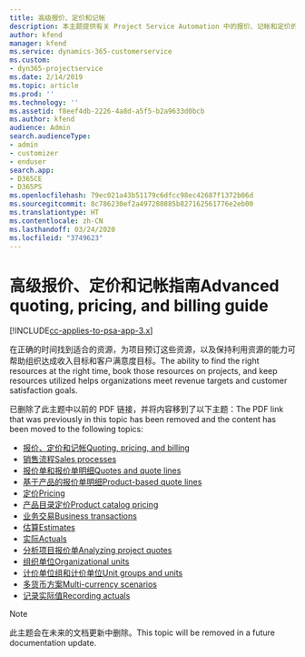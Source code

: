 ```yaml
---
title: 高级报价、定价和记帐
description: 本主题提供有关 Project Service Automation 中的报价、记帐和定价的信息。
author: kfend
manager: kfend
ms.service: dynamics-365-customerservice
ms.custom:
- dyn365-projectservice
ms.date: 2/14/2019
ms.topic: article
ms.prod: ''
ms.technology: ''
ms.assetid: f8eef4db-2226-4a8d-a5f5-b2a9633d0bcb
ms.author: kfend
audience: Admin
search.audienceType:
- admin
- customizer
- enduser
search.app:
- D365CE
- D365PS
ms.openlocfilehash: 79ec021a43b51179c6dfcc98ec42687f1372b06d
ms.sourcegitcommit: 8c786230ef2a497280885b827162561776e2eb00
ms.translationtype: HT
ms.contentlocale: zh-CN
ms.lasthandoff: 03/24/2020
ms.locfileid: "3749623"
---
```

# <a name="advanced-quoting-pricing-and-billing-guide"></a><span data-ttu-id="cf6d6-103">高级报价、定价和记帐指南</span><span class="sxs-lookup"><span data-stu-id="cf6d6-103">Advanced quoting, pricing, and billing guide</span></span>

[!INCLUDE[cc-applies-to-psa-app-3.x](../../includes/cc-applies-to-psa-app-3x.md)]

<span data-ttu-id="cf6d6-104">在正确的时间找到适合的资源，为项目预订这些资源，以及保持利用资源的能力可帮助组织达成收入目标和客户满意度目标。</span><span class="sxs-lookup"><span data-stu-id="cf6d6-104">The ability to find the right resources at the right time, book those resources on projects, and keep resources utilized helps organizations meet revenue targets and customer satisfaction goals.</span></span> 

<span data-ttu-id="cf6d6-105">已删除了此主题中以前的 PDF 链接，并将内容移到了以下主题：</span><span class="sxs-lookup"><span data-stu-id="cf6d6-105">The PDF link that was previously in this topic has been removed and the content has been moved to the following topics:</span></span>

- [<span data-ttu-id="cf6d6-106">报价、定价和记帐</span><span class="sxs-lookup"><span data-stu-id="cf6d6-106">Quoting, pricing, and billing</span></span>](../quote-bill-price.md)
- [<span data-ttu-id="cf6d6-107">销售流程</span><span class="sxs-lookup"><span data-stu-id="cf6d6-107">Sales processes</span></span>](../basic-sales-process.md)
- [<span data-ttu-id="cf6d6-108">报价单和报价单明细</span><span class="sxs-lookup"><span data-stu-id="cf6d6-108">Quotes and quote lines</span></span>](../basic-quote-lines.md)
- [<span data-ttu-id="cf6d6-109">基于产品的报价单明细</span><span class="sxs-lookup"><span data-stu-id="cf6d6-109">Product-based quote lines</span></span>](../product-based-quote-lines.md)
- [<span data-ttu-id="cf6d6-110">定价</span><span class="sxs-lookup"><span data-stu-id="cf6d6-110">Pricing</span></span>](../basic-pricing.md)
- [<span data-ttu-id="cf6d6-111">产品目录定价</span><span class="sxs-lookup"><span data-stu-id="cf6d6-111">Product catalog pricing</span></span>](../product-catalog-pricing.md)
- [<span data-ttu-id="cf6d6-112">业务交易</span><span class="sxs-lookup"><span data-stu-id="cf6d6-112">Business transactions</span></span>](../basic-business-transactions.md)
- [<span data-ttu-id="cf6d6-113">估算</span><span class="sxs-lookup"><span data-stu-id="cf6d6-113">Estimates</span></span>](../estimates.md)
- [<span data-ttu-id="cf6d6-114">实际</span><span class="sxs-lookup"><span data-stu-id="cf6d6-114">Actuals</span></span>](../actuals.md)
- [<span data-ttu-id="cf6d6-115">分析项目报价单</span><span class="sxs-lookup"><span data-stu-id="cf6d6-115">Analyzing project quotes</span></span>](../basic-analyzing-quotes.md)
- [<span data-ttu-id="cf6d6-116">组织单位</span><span class="sxs-lookup"><span data-stu-id="cf6d6-116">Organizational units</span></span>](../advanced-organizational.md)
- [<span data-ttu-id="cf6d6-117">计价单位组和计价单位</span><span class="sxs-lookup"><span data-stu-id="cf6d6-117">Unit groups and units</span></span>](../advanced-units.md)
- [<span data-ttu-id="cf6d6-118">多货币方案</span><span class="sxs-lookup"><span data-stu-id="cf6d6-118">Multi-currency scenarios</span></span>](../advanced-currency.md)
- [<span data-ttu-id="cf6d6-119">记录实际值</span><span class="sxs-lookup"><span data-stu-id="cf6d6-119">Recording actuals</span></span>](../advanced-actuals.md)

> [!NOTE]
> <span data-ttu-id="cf6d6-120">此主题会在未来的文档更新中删除。</span><span class="sxs-lookup"><span data-stu-id="cf6d6-120">This topic will be removed in a future documentation update.</span></span> 
